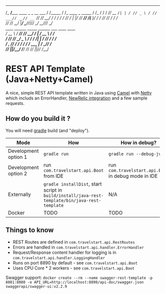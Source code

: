   ______                           __       __                __ 
 /_  __/_____ ____ _ _   __ ___   / /_____ / /_ ____ _ _____ / /_
  / /  / ___// __ `/| | / // _ \ / // ___// __// __ `// ___// __/
 / /  / /   / /_/ / | |/ //  __// /(__  )/ /_ / /_/ // /   / /_  
/_/  /_/    \__,_/  |___/ \___//_//____/ \__/ \__,_//_/    \__/  
    ____   ______ _____ ______   ___     ____   ____             
   / __ \ / ____// ___//_  __/  /   |   / __ \ /  _/             
  / /_/ // __/   \__ \  / /    / /| |  / /_/ / / /               
 / _, _// /___  ___/ / / /    / ___ | / ____/_/ /                
/_/ |_|/_____/ /____/ /_/    /_/  |_|/_/    /___/                
                                                                 
                                                                 
REST API Template (Java+Netty+Camel)
=====================================

A nice, simple REST API template written in Java using [Camel](http://camel.apache.org/) with [Netty](https://github.com/netty/netty) which includs an ErrorHandler, [NewRelic integration](https://newrelic.com/) and a few sample requests.

## How do you build it ?

You will need [gradle](https://gradle.org/) build (and "deploy"). 

Mode | How | How in debug?
--- | --- | ---
Development option 1| `gradle run` | `gradle run --debug-jvm`
Development option 2| run `com.travelstart.api.Boot` from IDE | run `com.travelstart.api.Boot` in debug mode in IDE
Externally | `gradle installDist`, start script in `build/install/java-rest-template/bin/java-rest-template` | N/A
Docker | TODO | TODO

## Things to know
- REST Routes are defined in `com.travelstart.api.RestRoutes`
- Errors are handled in `com.travelstart.api.handler.ErrorHandler`
- Request/Response content handler for logging is in `com.travelstart.api.handler.LoggingHandler`
- Runs on port 8890 by default - see `com.travelstart.api.Boot`
- Uses CPU Core * 2 workers - see `com.travelstart.api.Boot`

Swagger support:
`docker create --rm --name swagger-rest-template -p 8081:8080 -e API_URL=http://localhost:8890/api-doc/swagger.json swaggerapi/swagger-ui:v2.2.9`
